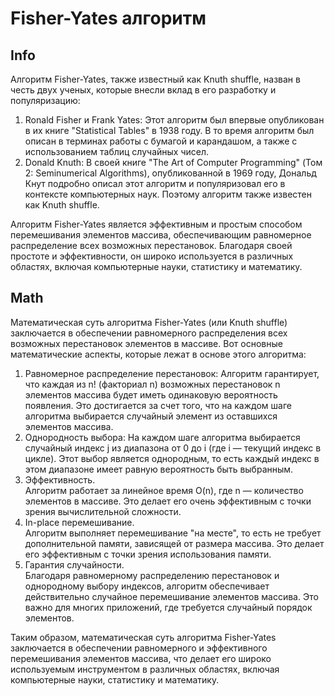 # Fisher-Yates алгоритм


## Info
Алгоритм Fisher-Yates, также известный как Knuth shuffle, назван в честь двух ученых, 
которые внесли вклад в его разработку и популяризацию:
1. Ronald Fisher и Frank Yates: Этот алгоритм был впервые опубликован в их книге "Statistical Tables" в 1938 году. 
В то время алгоритм был описан в терминах работы с бумагой и карандашом, а также с использованием таблиц случайных чисел.
2. Donald Knuth: В своей книге "The Art of Computer Programming" (Том 2: Seminumerical Algorithms), 
опубликованной в 1969 году, Дональд Кнут подробно описал этот алгоритм и популяризовал его в контексте компьютерных наук. 
Поэтому алгоритм также известен как Knuth shuffle.

Алгоритм Fisher-Yates является эффективным и простым способом перемешивания элементов массива, 
обеспечивающим равномерное распределение всех возможных перестановок. Благодаря своей простоте и эффективности, 
он широко используется в различных областях, включая компьютерные науки, статистику и математику.


## Math
Математическая суть алгоритма Fisher-Yates (или Knuth shuffle) заключается в обеспечении равномерного распределения всех возможных перестановок элементов в массиве. 
Вот основные математические аспекты, которые лежат в основе этого алгоритма:
1. Равномерное распределение перестановок: Алгоритм гарантирует, что каждая из n! (факториал n) возможных перестановок 
n элементов массива будет иметь одинаковую вероятность появления. Это достигается за счет того, 
что на каждом шаге алгоритма выбирается случайный элемент из оставшихся элементов массива.
2. Однородность выбора: На каждом шаге алгоритма выбирается случайный индекс j из диапазона от 0 до i (где i — текущий индекс в цикле). 
Этот выбор является однородным, то есть каждый индекс в этом диапазоне имеет равную вероятность быть выбранным.
3. Эффективность.  
Алгоритм работает за линейное время O(n), где n — количество элементов в массиве. 
Это делает его очень эффективным с точки зрения вычислительной сложности.
4. In-place перемешивание.  
Алгоритм выполняет перемешивание "на месте", то есть не требует дополнительной памяти, зависящей от размера массива. 
Это делает его эффективным с точки зрения использования памяти.
5. Гарантия случайности.  
Благодаря равномерному распределению перестановок и однородному выбору индексов, алгоритм обеспечивает действительно случайное перемешивание элементов массива. 
Это важно для многих приложений, где требуется случайный порядок элементов.

Таким образом, математическая суть алгоритма Fisher-Yates заключается в обеспечении равномерного и эффективного перемешивания элементов массива, 
что делает его широко используемым инструментом в различных областях, включая компьютерные науки, статистику и математику.